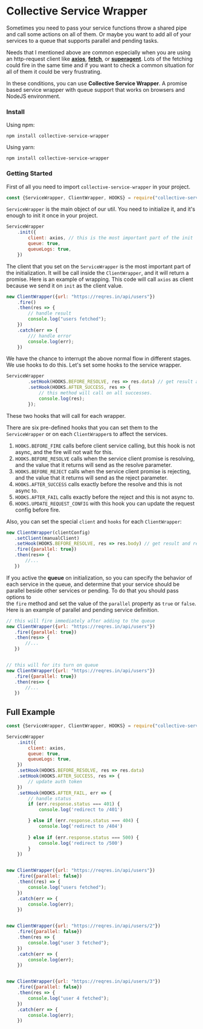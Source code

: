# Collective Service Wrapper

Sometimes you need to pass your service functions throw a shared pipe and call some actions on all of them. Or maybe you want to add all of your services to a queue that supports parallel and pending tasks. 

Needs that I mentioned above are common especially when you are using an http-request client like [**axios**](https://github.com/axios/axios), [**fetch**](https://developer.mozilla.org/en-US/docs/Web/API/Fetch_API), or [**superagent**](https://github.com/visionmedia/superagent). Lots of the fetching could fire in the same time and if you want to check a common situation for all of them it could be very frustrating.

In these conditions, you can use **Collective Service Wrapper**. A promise based service wrapper with queue support that works on browsers and NodeJS environment.

### Install

Using npm:
```
npm install collective-service-wrapper
```

Using yarn:
```
npm install collective-service-wrapper
```

### Getting Started

First of all you need to import `collective-service-wrapper` in your project.
```javascript
const {ServiceWrapper, ClientWrapper, HOOKS} = require("collective-service-wrapper");
```

`ServiceWrapper` is the main object of our util. You need to initialize it, and it's enough to init it once in your project.
```javascript
ServiceWrapper
    .init({
        client: axios, // this is the most important part of the init
        queue: true,
        queueLogs: true,
    })
```
The client that you set on the `ServiceWrapper` is the most important part of the initialization. It will be call 
inside the `ClientWrapper`, and it will return a promise.
Here is an example of wrapping. This code will call `axios` as client because we send it on `init` as the client value.
```javascript
new ClientWrapper({url: "https://reqres.in/api/users"})
    .fire()
    .then(res => {
        // handle result
        console.log("users fetched");
    })
    .catch(err => {
        /// handle error
        console.log(err);
    })
```

We have the chance to interrupt the above normal flow in different stages. We use hooks to do this.
Let's set some hooks to the service wrapper.

```javascript
ServiceWrapper
        .setHook(HOOKS.BEFORE_RESOLVE, res => res.data) // get result and return the data property
        .setHook(HOOKS.AFTER_SUCCESS, res => {
            // this method will call on all successes.
            console.log(res);
        });
```

These two hooks that will call for each wrapper.

There are six pre-defined hooks that you can set them to the `ServiceWrapper` or on each `ClientWrapper`s to affect the services.
 1. `HOOKS.BEFORE_FIRE` calls before client service calling, but this hook is not async, and the fire will not wait for this. 
 2. `HOOKS.BEFORE_RESOLVE` calls when the service client promise is resolving, and the value that it returns will send as the resolve parameter.
 3. `HOOKS.BEFORE_REJECT` calls when the service client promise is rejecting, and the value that it returns will send as the reject parameter.
 4. `HOOKS.AFTER_SUCCESS` calls exactly before the resolve and this is not async to.  
 5. `HOOKS.AFTER_FAIL` calls exactly before the reject and this is not async to.  
 6. `HOOKS.UPDATE_REQUEST_CONFIG` with this hook you can update the request config before fire.
 
 Also, you can set the special `client` and `hooks` for each `ClientWrapper`:
 ```javascript
new ClientWrapper(clientConfig)
    .setClient(manualClient) 
    .setHook(HOOKS.BEFORE_RESOLVE, res => res.body) // get result and return the data property
    .fire({parallel: true})
    .then(res=> {
        //...
    })
``` 
 
 If you active the **queue** on initialization, so you can specify the behavior of each service in the queue, and determine 
 that your service should be parallel beside other services or pending. To do that you should pass options to  
 the `fire` method and set the value of the `parallel` property as `true` or `false`. Here is an example of parallel 
 and pending service definition.
 
 ```javascript
// this will fire immediately after adding to the queue
new ClientWrapper({url: "https://reqres.in/api/users"})
    .fire({parallel: true})
    .then(res=> {
        //...
    })


// this will for its turn on queue
new ClientWrapper({url: "https://reqres.in/api/users"})
    .fire({parallel: true})
    .then(res=> {
        //...
    })
```

## Full Example
```javascript
const {ServiceWrapper, ClientWrapper, HOOKS} = require("collective-service-wrapper");

ServiceWrapper
    .init({
        client: axios,
        queue: true,
        queueLogs: true,
    })
    .setHook(HOOKS.BEFORE_RESOLVE, res => res.data)
    .setHook(HOOKS.AFTER_SUCCESS, res => {
        // update auth token     
    })
    .setHook(HOOKS.AFTER_FAIL, err => {
        // handle status
        if (err.response.status === 401) {
            console.log('redirect to /401')

        } else if (err.response.status === 404) {
            console.log('redirect to /404')
                               
        } else if (err.response.status === 500) {
            console.log('redirect to /500')
        }     
    })


new ClientWrapper({url: "https://reqres.in/api/users"})
    .fire({parallel: false})
    .then((res) => {
        console.log("users fetched");
    })
    .catch(err => {
        console.log(err);
    })


new ClientWrapper({url: "https://reqres.in/api/users/2"})
    .fire({parallel: false})
    .then(res => {
        console.log("user 3 fetched");
    })
    .catch(err => {
        console.log(err);
    })


new ClientWrapper({url: "https://reqres.in/api/users/3"})
    .fire({parallel: false})
    .then(res => {
        console.log("user 4 fetched");
    })
    .catch(err => {
        console.log(err);
    })
```

